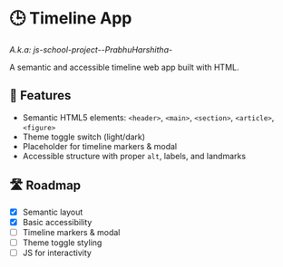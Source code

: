 # 🕒 Timeline App

_A.k.a: js-school-project--PrabhuHarshitha-_

A semantic and accessible timeline web app built with HTML.

## 🌟 Features
- Semantic HTML5 elements: `<header>`, `<main>`, `<section>`, `<article>`, `<figure>`
- Theme toggle switch (light/dark)
- Placeholder for timeline markers & modal
- Accessible structure with proper `alt`, labels, and landmarks

## 🛣 Roadmap
- [x] Semantic layout
- [x] Basic accessibility
- [ ] Timeline markers & modal
- [ ] Theme toggle styling
- [ ] JS for interactivity
